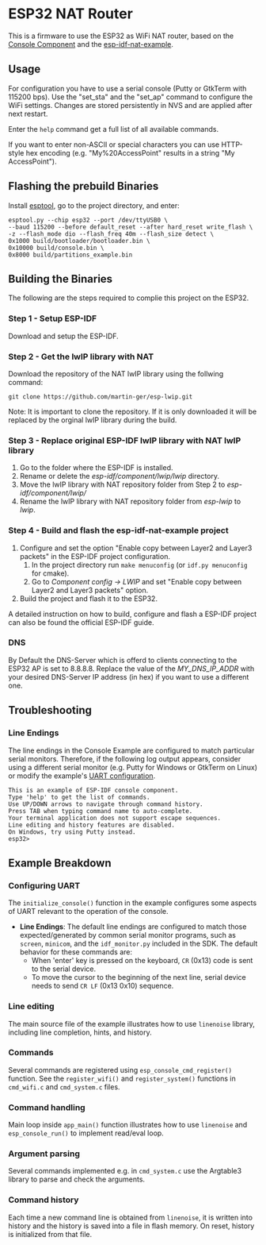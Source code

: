# ESP32 NAT Router

This is a firmware to use the ESP32 as WiFi NAT router, based on the [Console Component](https://docs.espressif.com/projects/esp-idf/en/latest/api-guides/console.html#console) and the [esp-idf-nat-example](https://github.com/jonask1337/esp-idf-nat-example).

## Usage

For configuration you have to use a serial console (Putty or GtkTerm with 115200 bps).
Use the "set_sta" and the "set_ap" command to configure the WiFi settings. Changes are stored persistently in NVS and are applied after next restart.

Enter the `help` command get a full list of all available commands.

If you want to enter non-ASCII or special characters you can use HTTP-style hex encoding (e.g. "My%20AccessPoint" results in a string "My AccessPoint").

## Flashing the prebuild Binaries
Install [esptool](https://github.com/espressif/esptool), go to the project directory, and enter:
```
esptool.py --chip esp32 --port /dev/ttyUSB0 \
--baud 115200 --before default_reset --after hard_reset write_flash \
-z --flash_mode dio --flash_freq 40m --flash_size detect \
0x1000 build/bootloader/bootloader.bin \
0x10000 build/console.bin \
0x8000 build/partitions_example.bin
```

## Building the Binaries
The following are the steps required to complie this project on the ESP32.

### Step 1 - Setup ESP-IDF
Download and setup the ESP-IDF.

### Step 2 - Get the lwIP library with NAT
Download the repository of the NAT lwIP library using the follwing command:

`git clone https://github.com/martin-ger/esp-lwip.git`

Note: It is important to clone the repository. If it is only downloaded it will be replaced by the orginal lwIP library during the build.

### Step 3 - Replace original ESP-IDF lwIP library with NAT lwIP library
1. Go to the folder where the ESP-IDF is installed.
2. Rename or delete the *esp-idf/component/lwip/lwip* directory.
3. Move the lwIP library with NAT repository folder from Step 2 to *esp-idf/component/lwip/*
4. Rename the lwIP library with NAT repository folder from *esp-lwip* to *lwip*.

### Step 4 - Build and flash the esp-idf-nat-example project
1. Configure and set the option "Enable copy between Layer2 and Layer3 packets" in the ESP-IDF project configuration.
    1. In the project directory run `make menuconfig` (or `idf.py menuconfig` for cmake).
    2. Go to *Component config -> LWIP* and set "Enable copy between Layer2 and Layer3 packets" option.
2. Build the project and flash it to the ESP32.

A detailed instruction on how to build, configure and flash a ESP-IDF project can also be found the official ESP-IDF guide.

### DNS
By Default the DNS-Server which is offerd to clients connecting to the ESP32 AP is set to 8.8.8.8.
Replace the value of the *MY_DNS_IP_ADDR* with your desired DNS-Server IP address (in hex) if you want to use a different one.

## Troubleshooting

### Line Endings

The line endings in the Console Example are configured to match particular serial monitors. Therefore, if the following log output appears, consider using a different serial monitor (e.g. Putty for Windows or GtkTerm on Linux) or modify the example's [UART configuration](#Configuring-UART-and-VFS).

```
This is an example of ESP-IDF console component.
Type 'help' to get the list of commands.
Use UP/DOWN arrows to navigate through command history.
Press TAB when typing command name to auto-complete.
Your terminal application does not support escape sequences.
Line editing and history features are disabled.
On Windows, try using Putty instead.
esp32>
```

## Example Breakdown

### Configuring UART

The ``initialize_console()`` function in the example configures some aspects of UART relevant to the operation of the console. 

- **Line Endings**: The default line endings are configured to match those expected/generated by common serial monitor programs, such as `screen`, `minicom`, and the `idf_monitor.py` included in the SDK. The default behavior for these commands are:
    - When 'enter' key is pressed on the keyboard, `CR` (0x13) code is sent to the serial device.
    - To move the cursor to the beginning of the next line, serial device needs to send `CR LF` (0x13 0x10) sequence.

### Line editing

The main source file of the example illustrates how to use `linenoise` library, including line completion, hints, and history.

### Commands

Several commands are registered using `esp_console_cmd_register()` function. See the `register_wifi()` and `register_system()` functions in `cmd_wifi.c` and `cmd_system.c` files.

### Command handling

Main loop inside `app_main()` function illustrates how to use `linenoise` and `esp_console_run()` to implement read/eval loop.

### Argument parsing

Several commands implemented e.g. in `cmd_system.c` use the Argtable3 library to parse and check the arguments.

### Command history

Each time a new command line is obtained from `linenoise`, it is written into history and the history is saved into a file in flash memory. On reset, history is initialized from that file.
